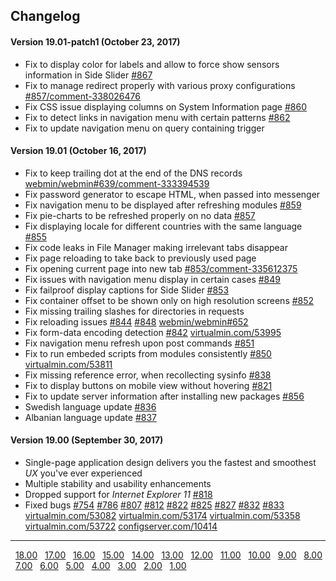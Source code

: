## Changelog

#### Version 19.01-patch1 (October 23, 2017)
* Fix to display color for labels and allow to force show sensors information in Side Slider [#867](https://github.com/qooob/authentic-theme/issues/867)
* Fix to manage redirect properly with various proxy configurations [#857/comment-338026476](https://github.com/qooob/authentic-theme/issues/857#issuecomment-338026476)
* Fix CSS issue displaying columns on System Information page [#860](https://github.com/qooob/authentic-theme/issues/860)
* Fix to detect links in navigation menu with certain patterns [#862](https://github.com/qooob/authentic-theme/issues/862)
* Fix to update navigation menu on query containing trigger

#### Version 19.01 (October 16, 2017)
* Fix to keep trailing dot at the end of the DNS records [webmin/webmin#639/comment-333394539](https://github.com/webmin/webmin/issues/639#issuecomment-333394539)
* Fix password generator to escape HTML, when passed into messenger
* Fix navigation menu to be displayed after refreshing modules [#859](https://github.com/qooob/authentic-theme/issues/859)
* Fix pie-charts to be refreshed properly on no data [#857](https://github.com/qooob/authentic-theme/issues/857)
* Fix displaying locale for different countries with the same language [#855](https://github.com/qooob/authentic-theme/issues/855)
* Fix code leaks in File Manager making irrelevant tabs disappear
* Fix page reloading to take back to previously used page
* Fix opening current page into new tab [#853/comment-335612375](https://github.com/qooob/authentic-theme/issues/853#issuecomment-335612375)
* Fix issues with navigation menu display in certain cases [#849](https://github.com/qooob/authentic-theme/issues/849)
* Fix failproof display captions for Side Slider [#853](https://github.com/qooob/authentic-theme/issues/853)
* Fix container offset to be shown only on high resolution screens [#852](https://github.com/qooob/authentic-theme/issues/852)
* Fix missing trailing slashes for directories in requests
* Fix reloading issues [#844](https://github.com/qooob/authentic-theme/issues/844) [#848](https://github.com/qooob/authentic-theme/issues/848) [webmin/webmin#652](https://github.com/webmin/webmin/pull/652)
* Fix form-data encoding detection [#842](https://github.com/qooob/authentic-theme/issues/842) [virtualmin.com/53995](https://www.virtualmin.com/node/53995)
* Fix navigation menu refresh upon post commands [#851](https://github.com/qooob/authentic-theme/issues/851)
* Fix to run embeded scripts from modules consistently [#850](https://github.com/qooob/authentic-theme/issues/850) [virtualmin.com/53811](https://www.virtualmin.com/node/53811)
* Fix missing reference error, when recollecting sysinfo [#838](https://github.com/qooob/authentic-theme/issues/838)
* Fix to display buttons on mobile view without hovering [#821](https://github.com/qooob/authentic-theme/issues/821)
* Fix to update server information after installing new packages [#856](https://github.com/qooob/authentic-theme/issues/856)
* Swedish language update [#836](https://github.com/qooob/authentic-theme/issues/836)
* Albanian language update [#837](https://github.com/qooob/authentic-theme/issues/837)

#### Version 19.00 (September 30, 2017)
* Single-page application design delivers you the fastest and smoothest _UX_ you've ever experienced
* Multiple stability and usability enhancements
* Dropped support for _Internet Explorer 11_ [#818](https://github.com/qooob/authentic-theme/issues/818)
* Fixed bugs [#754](https://github.com/qooob/authentic-theme/issues/754) [#786](https://github.com/qooob/authentic-theme/issues/786) [#807](https://github.com/qooob/authentic-theme/issues/807) [#812](https://github.com/qooob/authentic-theme/issues/812) [#822](https://github.com/qooob/authentic-theme/issues/822) [#825](https://github.com/qooob/authentic-theme/issues/825) [#827](https://github.com/qooob/authentic-theme/issues/827) [#832](https://github.com/qooob/authentic-theme/issues/832) [#833](https://github.com/qooob/authentic-theme/issues/833) [virtualmin.com/53082](https://www.virtualmin.com/node/53082) [virtualmin.com/53174](https://www.virtualmin.com/node/53174) [virtualmin.com/53358](https://www.virtualmin.com/node/53358) [virtualmin.com/53722](https://www.virtualmin.com/node/53722) [configserver.com/10414](https://forum.configserver.com/viewtopic.php?f=5&t=10414#p28652)

<!--- separator --->

---------------------------------
&nbsp;&nbsp;[18.00](https://github.com/qooob/authentic-theme/blob/18/CHANGELOG.md#version-1800-may-26-2016)
&nbsp;&nbsp;[17.00](https://github.com/qooob/authentic-theme/blob/18/CHANGELOG.md#version-1700-october-11-2015)
&nbsp;&nbsp;[16.00](https://github.com/qooob/authentic-theme/blob/18/CHANGELOG.md#version-1600-september-18-2015)
&nbsp;&nbsp;[15.00](https://github.com/qooob/authentic-theme/blob/18/CHANGELOG.md#version-1500-august-23-2015)
&nbsp;&nbsp;[14.00](https://github.com/qooob/authentic-theme/blob/18/CHANGELOG.md#version-1400-july-21-2015)
&nbsp;&nbsp;[13.00](https://github.com/qooob/authentic-theme/blob/18/CHANGELOG.md#version-1300-may-24-2015)
&nbsp;&nbsp;[12.00](https://github.com/qooob/authentic-theme/blob/18/CHANGELOG.md#version-1200-may-3-2015)
&nbsp;&nbsp;[11.00](https://github.com/qooob/authentic-theme/blob/18/CHANGELOG.md#version-1100-mar-25-2015)
&nbsp;&nbsp;[10.00](https://github.com/qooob/authentic-theme/blob/18/CHANGELOG.md#version-1000-mar-4-2015)
&nbsp;&nbsp;[9.00](https://github.com/qooob/authentic-theme/blob/18/CHANGELOG.md#version-900-feb-1-2015)
&nbsp;&nbsp;[8.00](https://github.com/qooob/authentic-theme/blob/18/CHANGELOG.md#version-800-jan-4-2015)
&nbsp;&nbsp;[7.00](https://github.com/qooob/authentic-theme/blob/18/CHANGELOG.md#version-700-dec-21-2014)
&nbsp;&nbsp;[6.00](https://github.com/qooob/authentic-theme/blob/18/CHANGELOG.md#version-600-nov-6-2014)
&nbsp;&nbsp;[5.00](https://github.com/qooob/authentic-theme/blob/18/CHANGELOG.md#version-500-oct-30-2014)
&nbsp;&nbsp;[4.00](https://github.com/qooob/authentic-theme/blob/18/CHANGELOG.md#version-400-oct-9-2014)
&nbsp;&nbsp;[3.00](https://github.com/qooob/authentic-theme/blob/18/CHANGELOG.md#version-300-oct-5-2014)
&nbsp;&nbsp;[2.00](https://github.com/qooob/authentic-theme/blob/18/CHANGELOG.md#version-200-oct-1-2014)
&nbsp;&nbsp;[1.00](https://github.com/qooob/authentic-theme/blob/18/CHANGELOG.md#version-100-sep-21-2014)
